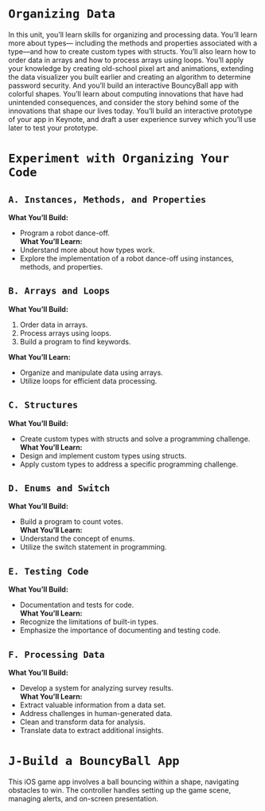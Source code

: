 # `Organizing Data`
In this unit, you’ll learn skills for organizing and processing data. You’ll learn more about types— including the methods and properties associated with a type—and how to create custom types with structs. You’ll also learn how to order data in arrays and how to process arrays using loops.
You’ll apply your knowledge by creating old-school pixel art and animations, extending the data visualizer you built earlier and creating an algorithm to determine password security. And you’ll build an interactive BouncyBall app with colorful shapes.
You’ll learn about computing innovations that have had unintended consequences, and consider the story behind some of the innovations that shape our lives today. You’ll build an interactive prototype of your app in Keynote, and draft a user experience survey which you’ll use later to test your prototype.

# `Experiment with Organizing Your Code`

## `A. Instances, Methods, and Properties`
**What You’ll Build:** 
- Program a robot dance-off.  
**What You’ll Learn:**
- Understand more about how types work.
- Explore the implementation of a robot dance-off using instances, methods, and properties.

## `B. Arrays and Loops`
**What You’ll Build:**
1. Order data in arrays.
2. Process arrays using loops.
3. Build a program to find keywords.

**What You’ll Learn:**
- Organize and manipulate data using arrays.
- Utilize loops for efficient data processing.

## `C. Structures`
**What You’ll Build:** 
- Create custom types with structs and solve a programming challenge.  
**What You’ll Learn:**
- Design and implement custom types using structs.
- Apply custom types to address a specific programming challenge.

## `D. Enums and Switch`
**What You’ll Build:** 
- Build a program to count votes.  
**What You’ll Learn:**
- Understand the concept of enums.
- Utilize the switch statement in programming.

## `E. Testing Code`
**What You’ll Build:** 
- Documentation and tests for code.  
**What You’ll Learn:**
- Recognize the limitations of built-in types.
- Emphasize the importance of documenting and testing code.

## `F. Processing Data`
**What You’ll Build:** 
- Develop a system for analyzing survey results.  
**What You’ll Learn:**
- Extract valuable information from a data set.
- Address challenges in human-generated data.
- Clean and transform data for analysis.
- Translate data to extract additional insights.

# `J-Build a BouncyBall App`

This iOS game app involves a ball bouncing within a shape, navigating obstacles to win. The controller handles setting up the game scene, managing alerts, and on-screen presentation.



